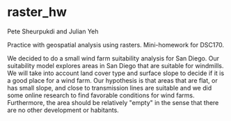 # raster_hw
Pete Sheurpukdi and Julian Yeh

Practice with geospatial analysis using rasters. Mini-homework for DSC170.

We decided to do a small wind farm suitability analysis for San Diego.
Our suitability model explores areas in San Diego that are suitable for windmills. 
We will take into account land cover type and surface slope to decide if it is a good place for a wind farm. 
Our hypothesis is that areas that are flat, or has small slope, and close to transmission lines are suitable and we did some
online research to find favorable conditions for wind farms. 
Furthermore, the area should be relatively "empty" in the sense that there are no other development or habitants.
